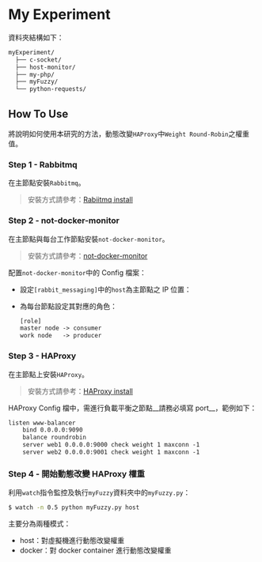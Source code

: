 # My Experiment

資料夾結構如下：
```txt
myExperiment/
  ├── c-socket/
  ├── host-monitor/
  ├── my-php/
  ├── myFuzzy/
  └── python-requests/
```

## How To Use

將說明如何使用本研究的方法，動態改變`HAProxy`中`Weight Round-Robin`之權重值。

### Step 1 - Rabbitmq

在主節點安裝`Rabbitmq`。

> 安裝方式請參考：[Rabiitmq install](https://gist.github.com/ellisMing/0919c7bf7c0bacc5e6b5e63ff665d3df)

### Step 2 - not-docker-monitor

在主節點與每台工作節點安裝`not-docker-monitor`。

> 安裝方式請參考：[not-docker-monitor](https://github.com/kairen/not-docker-monitor)

配置`not-docker-monitor`中的 Config 檔案：
* 設定`[rabbit_messaging]`中的`host`為主節點之 IP 位置：

* 為每台節點設定其對應的角色：
  ```txt
  [role]
  master node -> consumer
  work node   -> producer
  ```

### Step 3 - HAProxy

在主節點上安裝`HAProxy`。

> 安裝方式請參考：[HAProxy install](https://gist.github.com/ellisMing/f1fa4f236d041f55e3b4)

HAProxy Config 檔中，需進行負載平衡之節點__請務必填寫 port__，範例如下：
```txt
listen www-balancer
    bind 0.0.0.0:9090
    balance roundrobin
    server web1 0.0.0.0:9000 check weight 1 maxconn -1
    server web2 0.0.0.0:9001 check weight 1 maxconn -1
```

### Step 4 - 開始動態改變 HAProxy 權重

利用`watch`指令監控及執行`myFuzzy`資料夾中的`myFuzzy.py`：
```sh
$ watch -n 0.5 python myFuzzy.py host
```

主要分為兩種模式：
  * host：對虛擬機進行動態改變權重
  * docker：對 docker container 進行動態改變權重
